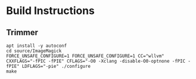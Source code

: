 # Build Instructions

## Trimmer

```
apt install -y autoconf
cd source/ImageMagick
FORCE_UNSAFE_CONFIGURE=1 FORCE_UNSAFE_CONFIGURE=1 CC="wllvm" CXXFLAGS="-fPIC -fPIE" CFLAGS="-O0 -Xclang -disable-O0-optnone -fPIC -fPIE" LDFLAGS="-pie" ./configure
make
```
